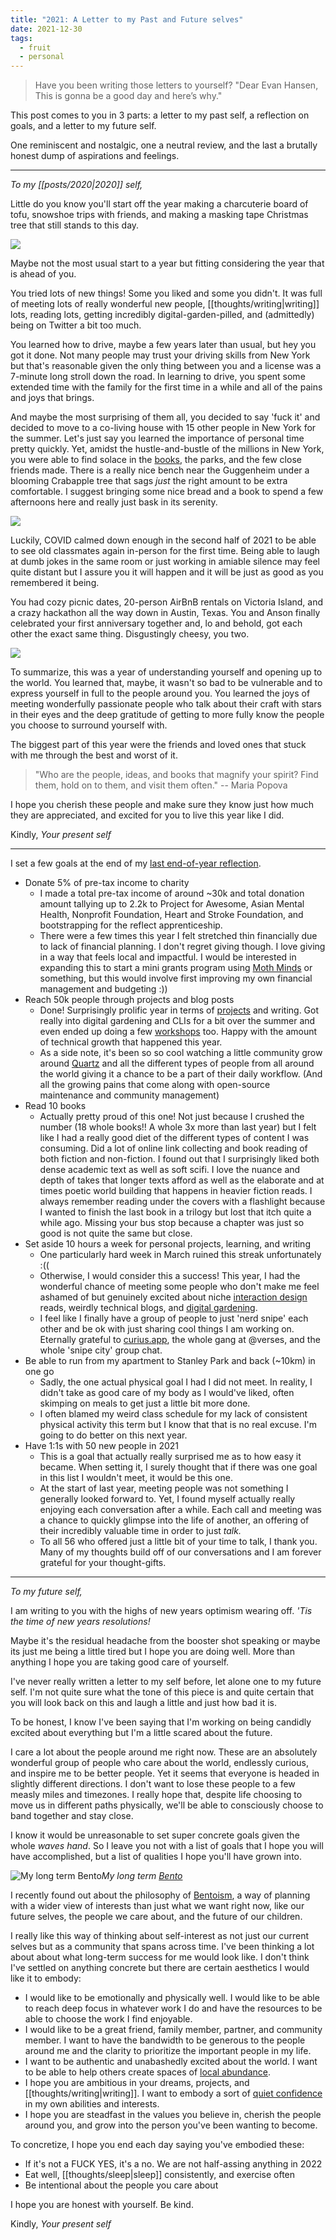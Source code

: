 ```yaml
---
title: "2021: A Letter to my Past and Future selves"
date: 2021-12-30
tags:
  - fruit
  - personal
---
```


> Have you been writing those letters to yourself?
> "Dear Evan Hansen, This is gonna be a good day and here’s why."

This post comes to you in 3 parts: a letter to my past self, a reflection on goals, and a letter to my future self.

One reminiscent and nostalgic, one a neutral review, and the last a brutally honest dump of aspirations and feelings.

---

_To my [[posts/2020|2020]] self,_

Little do you know you'll start off the year making a charcuterie board of tofu, snowshoe trips with friends, and making a masking tape Christmas tree that still stands to this day.

![](/thoughts/images/2021-collage-1.png)

Maybe not the most usual start to a year but fitting considering the year that is ahead of you.

You tried lots of new things! Some you liked and some you didn't. It was full of meeting lots of really wonderful new people, [[thoughts/writing|writing]] lots, reading lots, getting incredibly digital-garden-pilled, and (admittedly) being on Twitter a bit too much.

You learned how to drive, maybe a few years later than usual, but hey you got it done. Not many people may trust your driving skills from New York but that's reasonable given the only thing between you and a license was a 7-minute long stroll down the road. In learning to drive, you spent some extended time with the family for the first time in a while and all of the pains and joys that brings.

And maybe the most surprising of them all, you decided to say 'fuck it' and decided to move to a co-living house with 15 other people in New York for the summer. Let's just say you learned the importance of personal time pretty quickly. Yet, amidst the hustle-and-bustle of the millions in New York, you were able to find solace in the [books](/books), the parks, and the few close friends made. There is a really nice bench near the Guggenheim under a blooming Crabapple tree that sags _just_ the right amount to be extra comfortable. I suggest bringing some nice bread and a book to spend a few afternoons here and really just bask in its serenity.

![](/thoughts/images/2021-collage-2.png)

Luckily, COVID calmed down enough in the second half of 2021 to be able to see old classmates again in-person for the first time. Being able to laugh at dumb jokes in the same room or just working in amiable silence may feel quite distant but I assure you it will happen and it will be just as good as you remembered it being.

You had cozy picnic dates, 20-person AirBnB rentals on Victoria Island, and a crazy hackathon all the way down in Austin, Texas. You and Anson finally celebrated your first anniversary together and, lo and behold, got each other the exact same thing. Disgustingly cheesy, you two.

![](/thoughts/images/2021-collage-3.png)

To summarize, this was a year of understanding yourself and opening up to the world. You learned that, maybe, it wasn't so bad to be vulnerable and to express yourself in full to the people around you. You learned the joys of meeting wonderfully passionate people who talk about their craft with stars in their eyes and the deep gratitude of getting to more fully know the people you choose to surround yourself with.

The biggest part of this year were the friends and loved ones that stuck with me through the best and worst of it.

> "Who are the people, ideas, and books that magnify your spirit? Find them, hold on to them, and visit them often." -- Maria Popova

I hope you cherish these people and make sure they know just how much they are appreciated, and excited for you to live this year like I did.

Kindly,
_Your present self_

---

I set a few goals at the end of my [last end-of-year reflection](posts/2020.md).

- Donate 5% of pre-tax income to charity
  - I made a total pre-tax income of around ~30k and total donation amount tallying up to 2.2k to Project for Awesome, Asian Mental Health, Nonprofit Foundation, Heart and Stroke Foundation, and bootstrapping for the reflect apprenticeship.
  - There were a few times this year I felt stretched thin financially due to lack of financial planning. I don't regret giving though. I love giving in a way that feels local and impactful. I would be interested in expanding this to start a mini grants program using [Moth Minds](https://www.mothminds.com/) or something, but this would involve first improving my own financial management and budgeting :))
- Reach 50k people through projects and blog posts
  - Done! Surprisingly prolific year in terms of [projects](thoughts/craft.md) and writing. Got really into digital gardening and CLIs for a bit over the summer and even ended up doing a few [workshops](https://www.youtube.com/watch?v=1PFXBpJjjoc) too. Happy with the amount of technical growth that happened this year.
  - As a side note, it's been so so cool watching a little community grow around [Quartz](https://github.com/jackyzha0/quartz/network/members) and all the different types of people from all around the world giving it a chance to be a part of their daily workflow. (And all the growing pains that come along with open-source maintenance and community management)
- Read 10 books
  - Actually pretty proud of this one! Not just because I crushed the number (18 whole books!! A whole 3x more than last year) but I felt like I had a really good diet of the different types of content I was consuming. Did a lot of online link collecting and book reading of both fiction and non-fiction. I found out that I surprisingly liked both dense academic text as well as soft scifi. I love the nuance and depth of takes that longer texts afford as well as the elaborate and at times poetic world building that happens in heavier fiction reads. I always remember reading under the covers with a flashlight because I wanted to finish the last book in a trilogy but lost that itch quite a while ago. Missing your bus stop because a chapter was just so good is not quite the same but close.
- Set aside 10 hours a week for personal projects, learning, and writing
  - One particularly hard week in March ruined this streak unfortunately :((
  - Otherwise, I would consider this a success! This year, I had the wonderful chance of meeting some people who don't make me feel ashamed of but genuinely excited about niche [interaction design](thoughts/interaction%20design.md) reads, weirdly technical blogs, and [digital gardening](posts/networked-thought.md).
  - I feel like I finally have a group of people to just 'nerd snipe' each other and be ok with just sharing cool things I am working on. Eternally grateful to [curius.app](https://curius.app/), the whole gang at @verses, and the whole 'snipe city' group chat.
- Be able to run from my apartment to Stanley Park and back (~10km) in one go
  - Sadly, the one actual physical goal I had I did not meet. In reality, I didn't take as good care of my body as I would've liked, often skimping on meals to get just a little bit more done.
  - I often blamed my weird class schedule for my lack of consistent physical activity this term but I know that that is no real excuse. I'm going to do better on this next year.
- Have 1:1s with 50 new people in 2021
  - This is a goal that actually really surprised me as to how easy it became. When setting it, I surely thought that if there was one goal in this list I wouldn't meet, it would be this one.
  - At the start of last year, meeting people was not something I generally looked forward to. Yet, I found myself actually really enjoying each conversation after a while. Each call and meeting was a chance to quickly glimpse into the life of another, an offering of their incredibly valuable time in order to just _talk._
  - To all 56 who offered just a little bit of your time to talk, I thank you. Many of my thoughts build off of our conversations and I am forever grateful for your thought-gifts.

---

_To my future self,_

I am writing to you with the highs of new years optimism wearing off. _'Tis the time of new years resolutions!_

Maybe it's the residual headache from the booster shot speaking or maybe its just me being a little tired but I hope you are doing well. More than anything I hope you are taking good care of yourself.

I've never really written a letter to my self before, let alone one to my future self. I'm not quite sure what the tone of this piece is and quite certain that you will look back on this and laugh a little and just how bad it is.

To be honest, I know I've been saying that I'm working on being candidly excited about everything but I'm a little scared about the future.

I care a lot about the people around me right now. These are an absolutely wonderful group of people who care about the world, endlessly curious, and inspire me to be better people. Yet it seems that everyone is headed in slightly different directions. I don't want to lose these people to a few measly miles and timezones. I really hope that, despite life choosing to move us in different paths physically, we'll be able to consciously choose to band together and stay close.

I know it would be unreasonable to set super concrete goals given the whole _waves hand_. So I leave you not with a list of goals that I hope you will have accomplished, but a list of qualities I hope you'll have grown into.

![My long term Bento](/thoughts/images/long%20term%20bento.png)_My long term [Bento](https://bentoism.org/)_

I recently found out about the philosophy of [Bentoism](thoughts/Bentoism.md), a way of planning with a wider view of interests than just what we want right now, like our future selves, the people we care about, and the future of our children.

I really like this way of thinking about self-interest as not just our current selves but as a community that spans across time. I've been thinking a lot about about what long-term success for me would look like. I don't think I've settled on anything concrete but there are certain aesthetics I would like it to embody:

- I would like to be emotionally and physically well. I would like to be able to reach deep focus in whatever work I do and have the resources to be able to choose the work I find enjoyable.
- I would like to be a great friend, family member, partner, and community member. I want to have the bandwidth to be generous to the people around me and the clarity to prioritize the important people in my life.
- I want to be authentic and unabashedly excited about the world. I want to be able to help others create spaces of [local abundance](thoughts/play.md).
- I hope you are ambitious in your dreams, projects, and [[thoughts/writing|writing]]. I want to embody a sort of [quiet confidence](https://www.spencerchang.me/experiments/100posts/quiet-confidence/) in my own abilities and interests.
- I hope you are steadfast in the values you believe in, cherish the people around you, and grow into the person you've been wanting to become.

To concretize, I hope you end each day saying you've embodied these:

- If it's not a FUCK YES, it's a no. We are not half-assing anything in 2022
- Eat well, [[thoughts/sleep|sleep]] consistently, and exercise often
- Be intentional about the people you care about

I hope you are honest with yourself. Be kind.

Kindly,
_Your present self_
